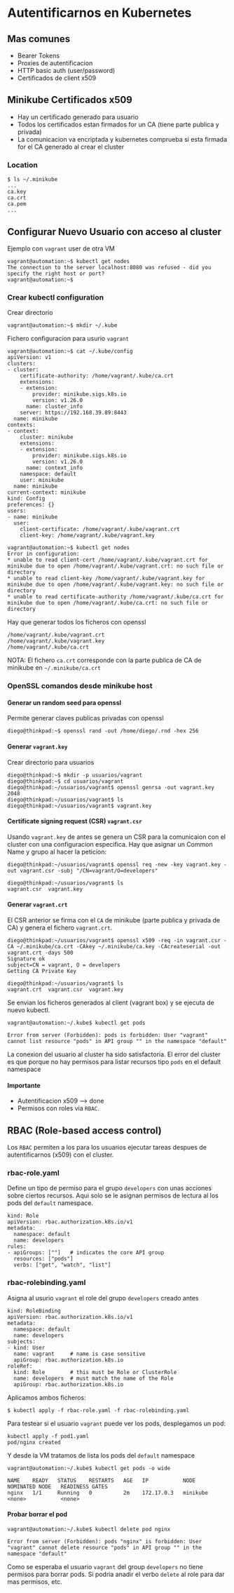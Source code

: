 # Autentificarnos en Kubernetes

## Mas comunes
* Bearer Tokens
* Proxies de autentificacion
* HTTP basic auth (user/password)
* Certificados de client x509

## Minikube Certificados x509

* Hay un certificado generado para usuario
* Todos los certificados estan firmados for un CA (tiene parte publica y privada)
* La comunicacion va encriptada y kubernetes comprueba si esta firmada for el CA generado al crear el cluster

### Location

```
$ ls ~/.minikube
...
ca.key
ca.crt
ca.pem
...
```

## Configurar Nuevo Usuario con acceso al cluster

Ejemplo con `vagrant` user de otra VM

```
vagrant@automation:~$ kubectl get nodes
The connection to the server localhost:8080 was refused - did you specify the right host or port?
vagrant@automation:~$
```

### Crear kubectl configuration

Crear directorio
```
vagrant@automation:~$ mkdir ~/.kube
```

Fichero configuracion para usurio `vagrant`

```
vagrant@automation:~$ cat ~/.kube/config 
apiVersion: v1
clusters:
- cluster:
    certificate-authority: /home/vagrant/.kube/ca.crt
    extensions:
    - extension:
        provider: minikube.sigs.k8s.io
        version: v1.26.0
      name: cluster_info
    server: https://192.168.39.89:8443
  name: minikube
contexts:
- context:
    cluster: minikube
    extensions:
    - extension:
        provider: minikube.sigs.k8s.io
        version: v1.26.0
      name: context_info
    namespace: default
    user: minikube
  name: minikube
current-context: minikube
kind: Config
preferences: {}
users:
- name: minikube
  user:
    client-certificate: /home/vagrant/.kube/vagrant.crt
    client-key: /home/vagrant/.kube/vagrant.key
```

```
vagrant@automation:~$ kubectl get nodes
Error in configuration: 
* unable to read client-cert /home/vagrant/.kube/vagrant.crt for minikube due to open /home/vagrant/.kube/vagrant.crt: no such file or directory
* unable to read client-key /home/vagrant/.kube/vagrant.key for minikube due to open /home/vagrant/.kube/vagrant.key: no such file or directory
* unable to read certificate-authority /home/vagrant/.kube/ca.crt for minikube due to open /home/vagrant/.kube/ca.crt: no such file or directory
```

Hay que generar todos los ficheros con openssl

```
/home/vagrant/.kube/vagrant.crt
/home/vagrant/.kube/vagrant.key
/home/vagrant/.kube/ca.crt
```

NOTA: El fichero `ca.crt` corresponde con la parte publica de CA de minikube en `~/.minikube/ca.crt`


### OpenSSL comandos desde minikube host

#### Generar un random seed para openssl

Permite generar claves publicas privadas con openssl

```
diego@thinkpad:~$ openssl rand -out /home/diego/.rnd -hex 256
```

#### Generar `vagrant.key`

Crear directorio para usuarios

```
diego@thinkpad:~$ mkdir -p usuarios/vagrant
diego@thinkpad:~$ cd usuarios/vagrant
diego@thinkpad:~/usuarios/vagrant$ openssl genrsa -out vagrant.key 2048
diego@thinkpad:~/usuarios/vagrant$ ls
diego@thinkpad:~/usuarios/vagrant$ vagrant.key
``` 

#### Certificate signing request (CSR) `vagrant.csr`
Usando `vagrant.key` de antes se genera un CSR para la comunicaion con el cluster con una configuracion especifica. Hay que asignar un Common Name  y grupo al hacer la peticion:

```
diego@thinkpad:~/usuarios/vagrant$ openssl req -new -key vagrant.key -out vagrant.csr -subj "/CN=vagrant/O=developers"

diego@thinkpad:~/usuarios/vagrant$ ls
vagrant.csr  vagrant.key
```

#### Generar `vagrant.crt`
El CSR anterior se firma con el `CA` de minikube (parte publica y privada de CA) y genera el fichero `vagrant.crt`.

```
diego@thinkpad:~/usuarios/vagrant$ openssl x509 -req -in vagrant.csr -CA ~/.minikube/ca.crt -CAkey ~/.minikube/ca.key -CAcreateserial -out vagrant.crt -days 500
Signature ok
subject=CN = vagrant, O = developers
Getting CA Private Key

diego@thinkpad:~/usuarios/vagrant$ ls
vagrant.crt  vagrant.csr  vagrant.key
```

Se envian los ficheros generados al client (vagrant box) y se ejecuta de nuevo kubectl.

```
vagrant@automation:~/.kube$ kubectl get pods

Error from server (Forbidden): pods is forbidden: User "vagrant" cannot list resource "pods" in API group "" in the namespace "default"
```

La conexion del usuario al cluster ha sido satisfactoria. El error del cluster es que porque no hay permisos para listar recursos tipo `pods` en el default namespace


#### Importante
* Autentificacion x509 --> done
* Permisos con roles via `RBAC`.


## RBAC (Role-based access control)
Los `RBAC` permiten a los para los usuarios ejecutar tareas despues de autentificarnos (x509) con el cluster.


### rbac-role.yaml
Define un tipo de permiso para el grupo `developers` con unas acciones sobre ciertos recursos. Aqui solo se le asignan permisos de lectura al los pods del `default` namespace.

```
kind: Role
apiVersion: rbac.authorization.k8s.io/v1
metadata:
  namespace: default
  name: developers
rules:
- apiGroups: [""]   # indicates the core API group
  resources: ["pods"]
  verbs: ["get", "watch", "list"]
```
### rbac-rolebinding.yaml
Asigna al usurio `vagrant` el role del grupo `developers` creado antes

```
kind: RoleBinding
apiVersion: rbac.authorization.k8s.io/v1
metadata:
  namespace: default
  name: developers
subjects:
- kind: User
  name: vagrant     # name is case sensitive
  apiGroup: rbac.authorization.k8s.io
roleRef:
  kind: Role        # this must be Role or ClusterRole
  name: developers  # must match the name of the Role
  apiGroup: rbac.authorization.k8s.io
```

Aplicamos ambos ficheros:

```
$ kubectl apply -f rbac-role.yaml -f rbac-rolebinding.yaml    
```

Para testear si el usuario `vagrant` puede ver los pods, desplegamos un pod:
```
kubectl apply -f pod1.yaml 
pod/nginx created                                                          
```

Y desde la VM tratamos de lista los pods del `default` namespace

```
vagrant@automation:~/.kube$ kubectl get pods -o wide

NAME    READY   STATUS    RESTARTS   AGE   IP           NODE       NOMINATED NODE   READINESS GATES
nginx   1/1     Running   0          2m    172.17.0.3   minikube   <none>           <none>
```

#### Probar borrar el pod

```
vagrant@automation:~/.kube$ kubectl delete pod nginx 

Error from server (Forbidden): pods "nginx" is forbidden: User "vagrant" cannot delete resource "pods" in API group "" in the namespace "default"
```

Como se esperaba el usuario `vagrant` del group `developers` no tiene permisos para borrar pods. Si podria anadir el verbo `delete` al role para dar mas permisos, etc.


